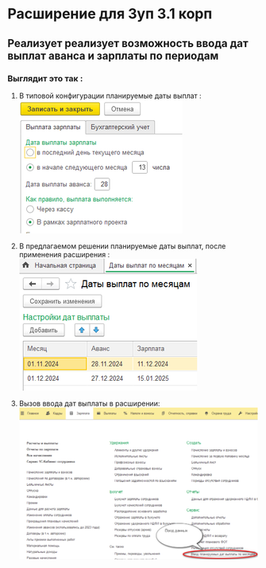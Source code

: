 # Расширение для Зуп 3.1 корп
## Реализует реализует возможность ввода дат выплат аванса и зарплаты по периодам
### Выглядит это так :
1. В типовой конфигурации планируемые даты выплат :
![Даты выплат](https://github.com/vvyus/vvyus.github.io/blob/main/1.png)

2. В предлагаемом решении планируемые даты выплат, после применения расширения :
![Даты  выплат расширение](https://github.com/vvyus/vvyus.github.io/blob/main/2.png)

3. Вызов ввода дат выплаты в расширении:
![Расширение](https://github.com/vvyus/vvyus.github.io/blob/main/3.png)